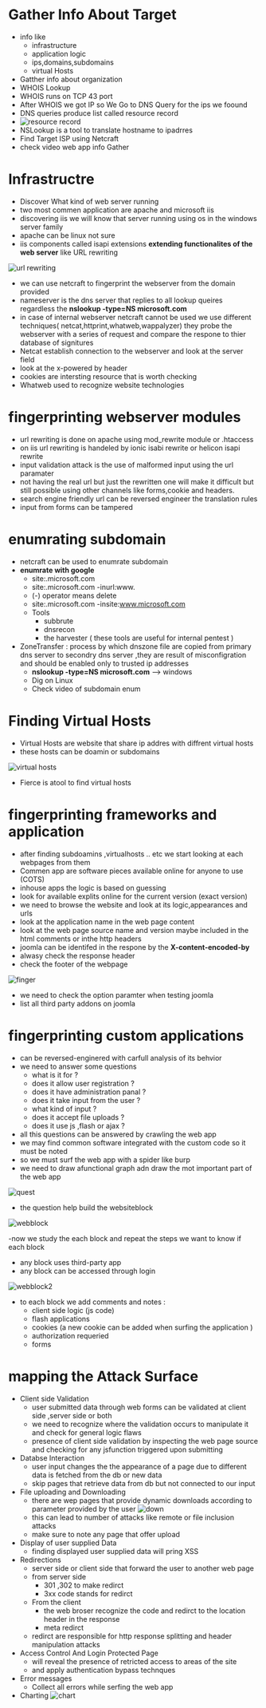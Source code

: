 
# Gather Info About Target
- info like
  - infrastructure
  - application logic
  - ips,domains,subdomains
  - virtual Hosts
- Gatther info about organization
- WHOIS Lookup
- WHOIS runs on TCP 43 port
- After WHOIS we got IP so We Go to DNS Query for the ips we foound
- DNS queries produce list called resource record
- ![resource record](https://github.com/Islamkafafy123/Ewapt/blob/main/pictures/resource%20record.jpeg)
- NSLookup is a tool to translate hostname to ipadrres
- Find Target ISP using Netcraft
- check video web app info Gather
# Infrastructre
- Discover What kind of web server running
- two most commen application are apache and microsoft iis
- discovering iis we will know that server running using os in the windows server family
- apache can be linux not sure
- iis components called isapi extensions **extending functionalites of the web server** like URL rewriting
  
![url rewriting](https://github.com/Islamkafafy123/EWAPT-EWAPTX/blob/main/pictures/url%20rewriting.jpeg)
- we can use netcraft to fingerprint the webserver from the domain provided
- nameserver is the dns server that replies to all lookup queires regardless the **nslookup -type=NS microsoft.com**
- in case of internal webserver netcraft cannot be used we use different techniques( netcat,httprint,whatweb,wappalyzer) they probe the webserver with a series of request and compare the respone to thier database of signitures
- Netcat establish connection to the webserver and look at the server field
- look at the x-powered by header
- cookies are intersting resource that is worth checking
- Whatweb used to recognize website technologies
# fingerprinting webserver modules
- url rewriting is done on apache using mod_rewrite module or .htaccess
- on iis url rewriting is handeled by ionic isabi rewrite or helicon isapi rewrite
- input validation attack is the use of malformed input using the url paramater
- not having the real url but just the rewritten one will make it difficult but still possible using other channels like forms,cookie and headers.
- search engine friendly url can be reversed engineer the translation rules
- input from forms can be tampered
# enumrating subdomain
- netcraft can be used to enumrate subdomain
- **enumrate with google**
  - site:.microsoft.com
  - site:.microsoft.com -inurl:www.
  - (-) operator means delete
  - site:.microsoft.com -insite:www.microsoft.com
  - Tools
    - subbrute
    - dnsrecon
    - the harvester
    ( these tools are useful for internal pentest )
- ZoneTransfer : process by which dnszone file are copied from primary dns server to secondry dns server ,they are result of misconfigration and should be enabled only to trusted ip addresses
  - **nslookup -type=NS microsoft.com** --> windows
  - Dig on Linux
  - Check video of subdomain enum
# Finding Virtual Hosts 
- Virtual Hosts are website that share ip addres with diffrent virtual hosts
- these hosts can be doamin or subdomains
  
![virtual hosts](https://github.com/Islamkafafy123/Ewapt/blob/main/pictures/virtualhosts.jpeg)
- Fierce is atool to find virtual hosts
# fingerprinting frameworks and application
- after finding subdoamins ,virtualhosts .. etc we start looking at each webpages from them
- Commen app are software pieces available online for anyone to use (COTS)
- inhouse apps the logic is based on guessing
- look for available explits online for the current version (exact version)
- we need to browse the website and look at its logic,appearances and urls
- look at the application name in the web page content
- look at the web page source name and version maybe included in the html comments or inthe http headers
- joomla can be identifed in the respone by the **X-content-encoded-by**
- alwasy check the response header
- check the footer of the webpage
  
![finger](https://github.com/Islamkafafy123/Ewapt/blob/main/pictures/fingerjoomla.jpeg)

- we need to check the option paramter when testing joomla
- list all third party addons on joomla
# fingerprinting custom applications
- can be reversed-enginered with carfull analysis of its behvior
- we need to answer some questions
  - what is it for ?
  - does it allow user registration ?
  - does it have administration panal ?
  - does it take input from the user ?
  - what kind of input ?
  - does it accept file uploads ?
  - does it use js ,flash or ajax ?
- all this questions can be answered by crawling the web app
- we may find common software integrated with the custom code so it must be noted
- so we must surf the web app with a spider like burp
- we need to draw afunctional graph adn draw the mot important part of the web app
  
![quest](https://github.com/Islamkafafy123/Ewapt/blob/main/pictures/quest.jpeg)

- the question help build the websiteblock

![webblock](https://github.com/Islamkafafy123/Ewapt/blob/main/pictures/webblock.jpeg)

-now we study the each block and repeat the steps we want to know if each block
 - any block uses third-party app
 - any block can be accessed through login

![webblock2](https://github.com/Islamkafafy123/Ewapt/blob/main/pictures/block2.jpeg)

- to each block we add   comments and notes :
  - client side logic (js code)
  - flash applications
  - cookies (a new cookie can be added when surfing the application )
  - authorization requeried
  - forms
# mapping the Attack Surface
- Client side Validation
  - user submitted data through web forms can be validated at client side ,server side  or both
  - we need to recognize where the validation occurs to manipulate it and check for general logic flaws
  - presence of client side validation by inspecting the web page source and checking for any jsfunction triggered upon submitting
- Databse Interaction
  - user input changes the the appearance of a page due to different data is fetched from the db or new data
  - skip pages that retrieve data from db but not connected to our input
- File uploading and Downloading
  - there are wep pages that provide dynamic downloads according to parameter provided by the user
![down](https://github.com/Islamkafafy123/Ewapt/blob/main/pictures/down.jpeg)
  - this can lead to number of attacks like remote or file inclusion attacks
  - make sure to note any page that offer upload
- Display of user supplied Data
  - finding displayed user supplied data will pring XSS
- Redirections
  - server side or client side that forward the user to another web page
  - from server side
    - 301 ,302 to make redirct
    - 3xx code stands for redirct
  - From the client
    - the web broser recognize the code and redirct to the location header in the response
    - meta redirct
  - redirct are responsible for http response splitting and header manipulation attacks
- Access Control And Login Protected Page
  - will reveal the presence of retricted access to areas of the site
  - and apply authentication bypass technques
- Error messages
  - Collect all errors while serfing the web app
- Charting
![chart](https://github.com/Islamkafafy123/Ewapt/blob/main/pictures/chart.jpeg)







